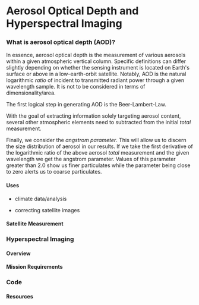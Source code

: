 # Aerosol Optical Depth and Hyperspectral Imaging

### What is aerosol optical depth (AOD)?
In essence, aerosol optical depth is the measurement of various aerosols within a given atmospheric vertical column. Specific definitions can 
differ slightly depending on whether the sensing instrument is located on Earth's surface or above in a low-earth-orbit satellite. Notably, AOD is the natural logarithmic *ratio* of incident to transmitted radiant power through a given wavelength sample. It is not to be considered in terms of dimensionality/area. 

The first logical step in generating AOD is the Beer-Lambert-Law.





With the goal of extracting information solely targeting aerosol content, several other atmospheric elements need to subtracted from the initial
*total* measurement. 

Finally, we consider the *angstrom parameter*. This will allow us to discern the size distribution of aerosol in our results. If we take the first derivative of the logarithmic ratio of the above aerosol *total* measurement and the given wavelength we get the angstrom parameter. Values of this parameter greater than 2.0 show us finer particulates while the parameter being close to zero alerts us to coarse particulates. 


#### Uses
- climate data/analysis


- correcting satellite images


#### Satellite Measurement 


### Hyperspectral Imaging
#### Overview 

####  Mission Requirements

### Code 


#### Resources

